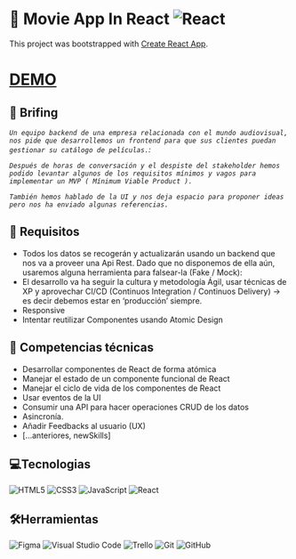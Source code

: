 # 🎥 Movie App In React ![React](https://img.shields.io/badge/react-%2320232a.svg?style=for-the-badge&logo=react&logoColor=%2361DAFB)

This project was bootstrapped with [Create React App](https://github.com/facebook/create-react-app).

# [DEMO](https://movie-list-app-theta.vercel.app/) 
## 💼 Brifing

*`Un equipo backend de una empresa relacionada con el mundo audiovisual, nos pide que desarrollemos un frontend para que sus clientes puedan gestionar su catálogo de películas.`:*

*`Después de horas de conversación y el despiste del stakeholder hemos podido levantar algunos de los requisitos mínimos y vagos para implementar un MVP ( Mínimum Viable Product ).`*

*`También hemos hablado de la UI y nos deja espacio para proponer ideas pero nos ha enviado algunas referencias.`*


## 📝 Requisitos

- Todos los datos se recogerán y actualizarán usando un backend que nos va a proveer una Api Rest. 
Dado que no disponemos de ella aún, usaremos alguna herramienta para falsear-la (Fake / Mock):
- El desarrollo va ha seguir la cultura y metodología Ágil, usar técnicas de XP y aprovechar CI/CD (Continuos Integration / Continuos Delivery) → es decir debemos estar en ‘producción’ siempre.
- Responsive
- Intentar reutilizar Componentes usando Atomic Design

## 📓 Competencias técnicas
- Desarrollar componentes de React de forma atómica
- Manejar el estado de un componente funcional de React
- Manejar el ciclo de vida de los componentes de React
- Usar eventos de la UI
- Consumir una API para hacer operaciones CRUD de los datos
- Asincronía.
- Añadir Feedbacks al usuario (UX)
- [...anteriores, newSkills]
## 💻Tecnologias 
![HTML5](https://img.shields.io/badge/html5-%23E34F26.svg?style=for-the-badge&logo=html5&logoColor=white)
 ![CSS3](https://img.shields.io/badge/css3-%231572B6.svg?style=for-the-badge&logo=css3&logoColor=white)
![JavaScript](https://img.shields.io/badge/javascript-%23323330.svg?style=for-the-badge&logo=javascript&logoColor=%23F7DF1E)
![React](https://img.shields.io/badge/react-%2320232a.svg?style=for-the-badge&logo=react&logoColor=%2361DAFB)

## 🛠️Herramientas
![Figma](https://img.shields.io/badge/figma-%23F24E1E.svg?style=for-the-badge&logo=figma&logoColor=white)
![Visual Studio Code](https://img.shields.io/badge/Visual%20Studio%20Code-0078d7.svg?style=for-the-badge&logo=visual-studio-code&logoColor=white)
![Trello](https://img.shields.io/badge/Trello-%23026AA7.svg?style=for-the-badge&logo=Trello&logoColor=white)
![Git](https://img.shields.io/badge/git-%23F05033.svg?style=for-the-badge&logo=git&logoColor=white)
![GitHub](https://img.shields.io/badge/github-%23121011.svg?style=for-the-badge&logo=github&logoColor=white)
